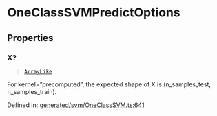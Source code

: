 # OneClassSVMPredictOptions

## Properties

### X?

> [`ArrayLike`](../types/ArrayLike.md)

For kernel=”precomputed”, the expected shape of X is (n\_samples\_test, n\_samples\_train).

Defined in:  [generated/svm/OneClassSVM.ts:641](https://github.com/transitive-bullshit/scikit-learn-ts/blob/b59c1ff/packages/sklearn/src/generated/svm/OneClassSVM.ts#L641)
